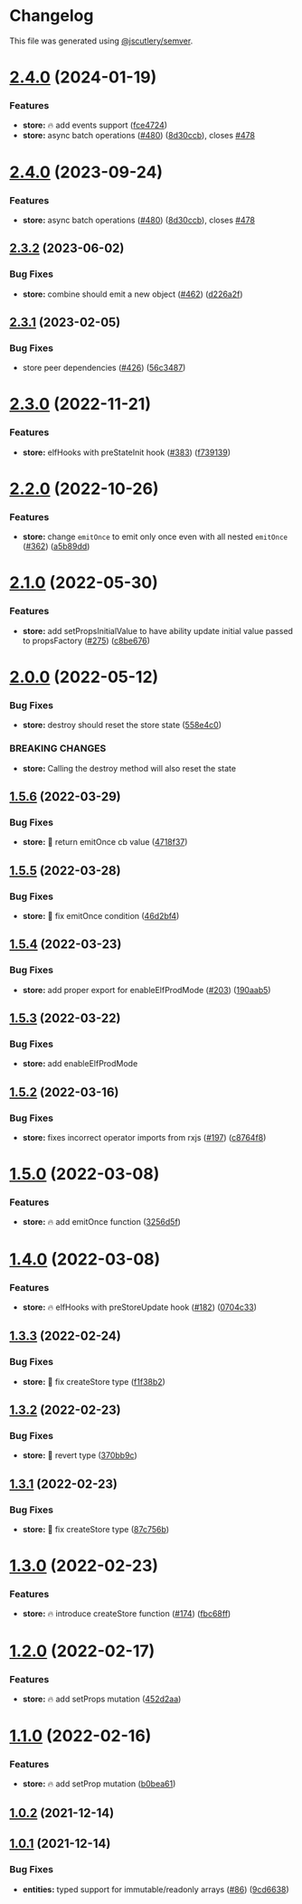 # Changelog

This file was generated using [@jscutlery/semver](https://github.com/jscutlery/semver).

# [2.4.0](https://github-personal/ngneat/elf/compare/store-2.3.2...store-2.4.0) (2024-01-19)


### Features

* **store:** 🔥 add events support ([fce4724](https://github-personal/ngneat/elf/commit/fce47245e72393d9354a4e431ab04db15a48c058))
* **store:** async batch operations ([#480](https://github-personal/ngneat/elf/issues/480)) ([8d30ccb](https://github-personal/ngneat/elf/commit/8d30ccb1be0ff9007be26a8b8c960cbce22a40be)), closes [#478](https://github-personal/ngneat/elf/issues/478)



# [2.4.0](https://github.com/ngneat/elf/compare/store-2.3.2...store-2.4.0) (2023-09-24)


### Features

* **store:** async batch operations ([#480](https://github.com/ngneat/elf/issues/480)) ([8d30ccb](https://github.com/ngneat/elf/commit/8d30ccb1be0ff9007be26a8b8c960cbce22a40be)), closes [#478](https://github.com/ngneat/elf/issues/478)



## [2.3.2](https://github-personal/ngneat/elf/compare/store-2.3.1...store-2.3.2) (2023-06-02)


### Bug Fixes

* **store:** combine should emit a new object ([#462](https://github-personal/ngneat/elf/issues/462)) ([d226a2f](https://github-personal/ngneat/elf/commit/d226a2f8d0823b9b1c130008b10bba34c7b9727c))



## [2.3.1](https://github-personal/ngneat/elf/compare/store-2.3.0...store-2.3.1) (2023-02-05)


### Bug Fixes

* store peer dependencies ([#426](https://github-personal/ngneat/elf/issues/426)) ([56c3487](https://github-personal/ngneat/elf/commit/56c3487fdee997bb63089ba37b10ddd37576891c))



# [2.3.0](https://github-personal/ngneat/elf/compare/store-2.2.0...store-2.3.0) (2022-11-21)


### Features

* **store:**  elfHooks with preStateInit  hook ([#383](https://github-personal/ngneat/elf/issues/383)) ([f739139](https://github-personal/ngneat/elf/commit/f73913942396a68163597d90436181f5d04b0307))



# [2.2.0](https://github.com/ngneat/elf/compare/store-2.1.0...store-2.2.0) (2022-10-26)


### Features

* **store:** change `emitOnce` to emit only once even with all nested `emitOnce` ([#362](https://github.com/ngneat/elf/issues/362)) ([a5b89dd](https://github.com/ngneat/elf/commit/a5b89ddbac3b4766d7dd5d3ab91a974bfd52b5a8))



# [2.1.0](https://github.com/ngneat/elf/compare/store-2.0.0...store-2.1.0) (2022-05-30)


### Features

* **store:** add  setPropsInitialValue to have ability update initial value passed to propsFactory ([#275](https://github.com/ngneat/elf/issues/275)) ([c8be676](https://github.com/ngneat/elf/commit/c8be676dbf8418bb075630ef049f5c16c86bb1f5))



# [2.0.0](https://github.com/ngneat/elf/compare/store-1.5.6...store-2.0.0) (2022-05-12)


### Bug Fixes

* **store:** destroy should reset the store state ([558e4c0](https://github.com/ngneat/elf/commit/558e4c0e24b63ddfbe35162725d6c7bcc24d45a0))


### BREAKING CHANGES

* **store:** Calling the destroy method will also reset the state



## [1.5.6](https://github.com/ngneat/elf/compare/store-1.5.5...store-1.5.6) (2022-03-29)


### Bug Fixes

* **store:** 🐞 return emitOnce cb value ([4718f37](https://github.com/ngneat/elf/commit/4718f3766b0c89851b506301a9c6c1c4be52ddb9))



## [1.5.5](https://github.com/ngneat/elf/compare/store-1.5.4...store-1.5.5) (2022-03-28)


### Bug Fixes

* **store:** 🐞 fix emitOnce condition ([46d2bf4](https://github.com/ngneat/elf/commit/46d2bf4a7f284ae117783330ab44857a918fad1e))



## [1.5.4](https://github.com/ngneat/elf/compare/store-1.5.3...store-1.5.4) (2022-03-23)


### Bug Fixes

* **store:** add proper export for enableElfProdMode ([#203](https://github.com/ngneat/elf/issues/203)) ([190aab5](https://github.com/ngneat/elf/commit/190aab5df8cdabe4f39e6d7481fa596e35715a62))

## [1.5.3](https://github.com/ngneat/elf/compare/store-1.5.2...store-1.5.3) (2022-03-22)


### Bug Fixes

* **store:** add enableElfProdMode



## [1.5.2](https://github.com/ngneat/elf/compare/store-1.5.0...store-1.5.2) (2022-03-16)


### Bug Fixes

* **store:** fixes incorrect operator imports from rxjs ([#197](https://github.com/ngneat/elf/issues/197)) ([c8764f8](https://github.com/ngneat/elf/commit/c8764f8ae04bbe5aa89520f329461232d90f7d88))



# [1.5.0](https://github.com/ngneat/elf/compare/store-1.4.0...store-1.5.0) (2022-03-08)


### Features

* **store:** 🔥 add emitOnce function ([3256d5f](https://github.com/ngneat/elf/commit/3256d5fbd1603ded8365c01c518862b3b6d6f3bf))


# [1.4.0](https://github.com/ngneat/elf/compare/store-1.3.3...store-1.4.0) (2022-03-08)


### Features

* **store:** 🔥 elfHooks with preStoreUpdate hook ([#182](https://github.com/ngneat/elf/issues/182)) ([0704c33](https://github.com/ngneat/elf/commit/0704c3399c58008fa33702276943832a54d5dd49))



## [1.3.3](https://github.com/ngneat/elf/compare/store-1.3.2...store-1.3.3) (2022-02-24)


### Bug Fixes

* **store:** 🐞 fix createStore type ([f1f38b2](https://github.com/ngneat/elf/commit/f1f38b26157ca237c1cb60f67ce055bab627fef7))



## [1.3.2](https://github.com/ngneat/elf/compare/store-1.3.1...store-1.3.2) (2022-02-23)


### Bug Fixes

* **store:** 🐞 revert type ([370bb9c](https://github.com/ngneat/elf/commit/370bb9cfb33b98dd88058469297e070ddaf2f83d))



## [1.3.1](https://github.com/ngneat/elf/compare/store-1.3.0...store-1.3.1) (2022-02-23)


### Bug Fixes

* **store:** 🐞 fix createStore type ([87c756b](https://github.com/ngneat/elf/commit/87c756b79c47cc0d225f3bc4633ae50a3363ef9e))



# [1.3.0](https://github.com/ngneat/elf/compare/store-1.2.0...store-1.3.0) (2022-02-23)


### Features

* **store:** 🔥 introduce createStore function ([#174](https://github.com/ngneat/elf/issues/174)) ([fbc68ff](https://github.com/ngneat/elf/commit/fbc68ff1dd91190486a74dea9637ce34a47fb9ea))



# [1.2.0](https://github.com/ngneat/elf/compare/store-1.1.0...store-1.2.0) (2022-02-17)


### Features

* **store:** 🔥 add setProps mutation ([452d2aa](https://github.com/ngneat/elf/commit/452d2aa56df7097aff4b387eee97702b0b1c4f24))



# [1.1.0](https://github.com/ngneat/elf/compare/store-1.0.2...store-1.1.0) (2022-02-16)


### Features

* **store:** 🔥 add setProp mutation ([b0bea61](https://github.com/ngneat/elf/commit/b0bea61e67e476559a58ce35018460f8bfac68fb))



## [1.0.2](https://github.com/ngneat/elf/compare/store-1.0.1...store-1.0.2) (2021-12-14)



## [1.0.1](https://github.com/ngneat/elf/compare/store-1.0.0...store-1.0.1) (2021-12-14)


### Bug Fixes

* **entities:** typed support for immutable/readonly arrays ([#86](https://github.com/ngneat/elf/issues/86)) ([9cd6638](https://github.com/ngneat/elf/commit/9cd66381b7b9562eda10c52cd63bc19017ec8bbb))
